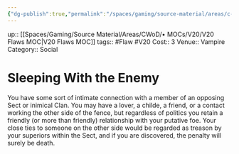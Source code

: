 ```yaml
---
{"dg-publish":true,"permalink":"/spaces/gaming/source-material/areas/c-wo-d/genre/vampire/v20/merits-and-flaws/sleeping-with-the-enemy/","dgHomeLink":true,"dgPassFrontmatter":true}
---
```


up:: [[Spaces/Gaming/Source Material/Areas/CWoD/• MOCs/V20/V20 Flaws MOC|V20 Flaws MOC]]
tags:: #Flaw #V20 
Cost:: 3
Venue:: Vampire
Category:: Social

# Sleeping With the Enemy
You have some sort of intimate connection with a
member of an opposing Sect or inimical Clan. You may
have a lover, a childe, a friend, or a contact working
the other side of the fence, but regardless of politics
you retain a friendly (or more than friendly) relationship
with your putative foe. Your close ties to someone
on the other side would be regarded as treason by your
superiors within the Sect, and if you are discovered,
the penalty will surely be death.